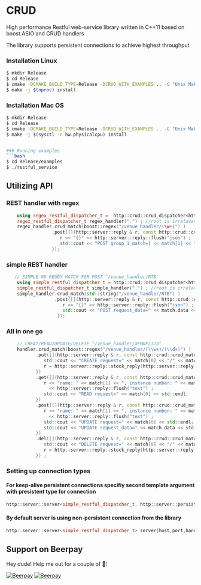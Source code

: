 # CRUD
High performance Restful web-service library written in C++11  based on boost.ASIO and CRUD handlers

The library supports persistent connections to achieve highest throughput 

### Installation Linux 
```bash
$ mkdir Release
$ cd Release
$ cmake -DCMAKE_BUILD_TYPE=Release -DCRUD_WITH_EXAMPLES .. -G "Unix Makefiles"
$ make -j $(nproc) install

```

### Installation Mac OS 
```bash
$ mkdir Release
$ cd Release
$ cmake -DCMAKE_BUILD_TYPE=Release -DCRUD_WITH_EXAMPLES .. -G "Unix Makefiles"
$ make -j $(sysctl -n hw.physicalcpu) install


### Running examples 
```bash
$ cd Release/examples
$ ./restful_service  

```

## Utilizing API

### REST handler with regex

```C++
    using regex_restful_dispatcher_t =  http::crud::crud_dispatcher<http::server::request, http::server::reply>;
    regex_restful_dispatcher_t regex_handler(".") ; //root is irrelavant for REST only used for web-server
    regex_handler.crud_match(boost::regex("/venue_handler/(\w+)") )
                 .post([](http::server::reply & r, const http::crud::crud_match<boost::cmatch> & match) {
                    r << "{}" << http::server::reply::flush("json") ;
                    std::cout << "POST group_1_match=[ << match[1] << "], request_data=" << match.data << std::endl;
                 });
```

### simple REST handler

```C++
   // SIMPLE NO REGEX MATCH FOR POST "/venue_handler/RTB"
    using simple_restful_dispatcher_t = http::crud::crud_dispatcher<http::server::request, http::server::reply, std::string, std::string>;
    simple_restful_dispatcher_t simple_handler(".") ; //root is irrelavant for REST only used for web-server
    simple_handler.crud_match(std::string("/venue_handler/RTB") )
                  .post([](http::server::reply & r, const http::crud::crud_match<std::string> & match) {
                     r << "{}" << http::server::reply::flush("json") ;
                     std::cout << "POST request_data=" << match.data << std::endl;
                   });
```
### All in one go
```C++
    // CREAT/READ/UPDATE/DELETE "/venue_handler/XEMDP/123"
    handler.crud_match(boost::regex("/venue_handler/(\\w+)/(\\d+)") )
           .put([](http::server::reply & r, const http::crud::crud_match<boost::cmatch> & match)
              std::cout << "CREATE request=" << match[0] << "/" << match[1] << std::endl;
              r = http::server::reply::stock_reply(http::server::reply::no_content);
           })
           .get([](http::server::reply & r, const http::crud::crud_match<boost::cmatch> & match) {
              r << "name: " << match[1] << ", instance number: " << match[2]
                << http::server::reply::flush("text") ;
              std::cout << "READ request=" << match[0] << std::endl;
           })
           .post([](http::server::reply & r, const http::crud::crud_match<boost::cmatch>  & match) {
              r << "name: " << match[1] << ", instance number: " << match[2]
                << http::server::reply::flush("text") ;
              std::cout << "UPDATE request=" << match[0] << std::endl;
              std::cout << "UPDATE request_data=" << match.data << std::endl;
           })
           .del([](http::server::reply & r, const http::crud::crud_match<boost::cmatch> & match)
              std::cout << "DELETE request=" << match[0] << "/" << match[1] << std::endl;
              r = http::server::reply::stock_reply(http::server::reply::no_content);
           }) ;
```

### Setting up connection types

#### For keep-alive persistent connections specifiy second template argument with presistent type for connection
```C++
http::server::server<simple_restful_dispatcher_t, http::server::persistent_connection> server{host,port,handler};
```

#### By default server is using non-persistent connection from the library 
```C++
http::server::server<simple_restful_dispatcher_t> server{host,port,handler};
```

## Support on Beerpay
Hey dude! Help me out for a couple of :beers:!

[![Beerpay](https://beerpay.io/venediktov/CRUD/badge.svg?style=beer-square)](https://beerpay.io/venediktov/CRUD)  [![Beerpay](https://beerpay.io/venediktov/CRUD/make-wish.svg?style=flat-square)](https://beerpay.io/venediktov/CRUD?focus=wish)
